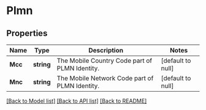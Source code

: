 # Plmn

## Properties
Name | Type | Description | Notes
------------ | ------------- | ------------- | -------------
**Mcc** | **string** | The Mobile Country Code part of PLMN Identity. | [default to null]
**Mnc** | **string** | The Mobile Network Code part of PLMN Identity. | [default to null]

[[Back to Model list]](../README.md#documentation-for-models) [[Back to API list]](../README.md#documentation-for-api-endpoints) [[Back to README]](../README.md)


